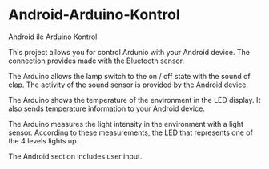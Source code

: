 # Android-Arduino-Kontrol
Android ile Arduino Kontrol

This project allows you for control Ardunio with your Android device. The connection provides made with the Bluetooth sensor.

The Arduino allows the lamp switch to the on / off state with the sound of clap. The activity of the sound sensor is provided by the Android device.

The Arduino shows the temperature of the environment in the LED display. It also sends temperature information to your Android device.

The Arduino measures the light intensity in the environment with a light sensor. According to these measurements, the LED that represents one of the 4 levels lights up.

The Android section includes user input.
